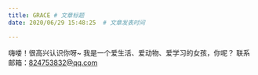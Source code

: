 ```yaml
---
title: GRACE # 文章标题  
date: 2020/06/29 15:48:25  # 文章发表时间

---
```

嗨喽！很高兴认识你呀~ 我是一个爱生活、爱动物、爱学习的女孩，你呢？
联系邮箱：824753832@qq.com